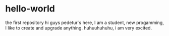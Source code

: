# hello-world
the first repository
hi guys
pedetur`s here, I am a student, new progamming, I like to create and upgrade anything.
huhuuhuhuhu, i am very excited.
